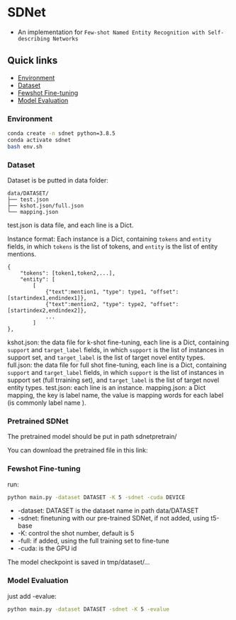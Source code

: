 # SDNet

- An implementation for ``Few-shot Named Entity Recognition with Self-describing Networks``

## Quick links

* [Environment](#Environment)
* [Dataset](#Dataset)
* [Fewshot Fine-tuning](#Fewshot-Fine-tuning)
* [Model Evaluation](#Model-Evaluation)

### Environment

```bash
conda create -n sdnet python=3.8.5
conda activate sdnet
bash env.sh
```

### Dataset

Dataset is be putted in data folder:

```text
data/DATASET/
├── test.json
├── kshot.json/full.json
└── mapping.json
```

test.json is data file, and each line is a Dict. 

Instance format: Each instance is a Dict, containing `tokens` and `entity` fields, in which `tokens` is the list of tokens, and `entity` is the list of entity mentions.

```text
{
    "tokens": [token1,token2,...],
    "entity": [
        [
            {"text":mention1, "type": type1, "offset":[startindex1,endindex1]},
            {"text":mention2, "type": type2, "offset":[startindex2,endindex2]},
            ...
        ]
},
```

kshot.json: the data file for k-shot fine-tuning, each line is a Dict, containing `support` and `target_label` fields, in which `support` is the list of instances in support set, and `target_label` is the list of target novel entity types.
full.json: the data file for full shot fine-tuning, each line is a Dict, containing `support` and `target_label` fields, in which `support` is the list of instances in support set (full trraining set), and `target_label` is the list of target novel entity types.
test.json: each line is an instance.
mapping.json: a Dict mapping, the key is label name, the value is mapping words for each label (is commonly label name ). 

### Pretrained SDNet
The pretrained model should be put in path sdnetpretrain/

You can download the pretrained file in this link: 

### Fewshot Fine-tuning

run:

```bash
python main.py -dataset DATASET -K 5 -sdnet -cuda DEVICE
```

+ -dataset: DATASET is the dataset name in path data/DATASET 
+ -sdnet: finetuning with our pre-trained SDNet, if not added, using t5-base
+ -K: control the shot number, default is 5
+ -full: if added, using the full training set to fine-tune
+ -cuda: is the GPU id

The model checkpoint is saved in tmp/dataset/...

### Model Evaluation

just add -evalue:

```bash
python main.py -dataset DATASET -sdnet -K 5 -evalue
```

